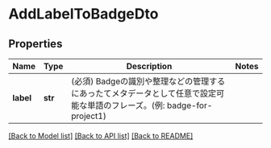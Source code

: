# AddLabelToBadgeDto

## Properties
Name | Type | Description | Notes
------------ | ------------- | ------------- | -------------
**label** | **str** | (必須) Badgeの識別や整理などの管理するにあったてメタデータとして任意で設定可能な単語のフレーズ。(例: badge-for-project1) | 

[[Back to Model list]](../README.md#documentation-for-models) [[Back to API list]](../README.md#documentation-for-api-endpoints) [[Back to README]](../README.md)

